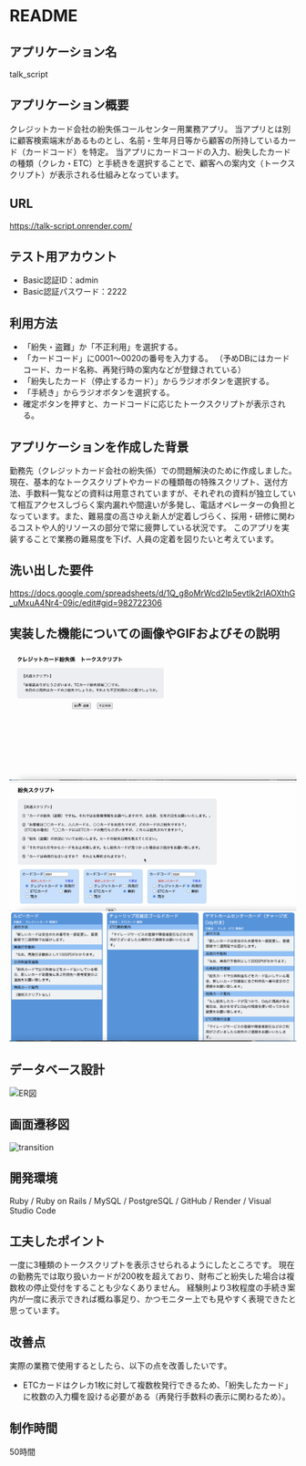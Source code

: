 # README

## アプリケーション名
talk_script

## アプリケーション概要
クレジットカード会社の紛失係コールセンター用業務アプリ。
当アプリとは別に顧客検索端末があるものとし、名前・生年月日等から顧客の所持しているカード（カードコード）を特定。
当アプリにカードコードの入力、紛失したカードの種類（クレカ・ETC）と手続きを選択することで、顧客への案内文（トークスクリプト）が表示される仕組みとなっています。

## URL
https://talk-script.onrender.com/

## テスト用アカウント
- Basic認証ID：admin
- Basic認証パスワード：2222

## 利用方法
- 「紛失・盗難」か「不正利用」を選択する。
- 「カードコード」に0001〜0020の番号を入力する。
（予めDBにはカードコード、カード名称、再発行時の案内などが登録されている）
- 「紛失したカード（停止するカード）」からラジオボタンを選択する。
- 「手続き」からラジオボタンを選択する。
- 確定ボタンを押すと、カードコードに応じたトークスクリプトが表示される。

## アプリケーションを作成した背景
勤務先（クレジットカード会社の紛失係）での問題解決のために作成しました。  
現在、基本的なトークスクリプトやカードの種類毎の特殊スクリプト、送付方法、手数料一覧などの資料は用意されていますが、それぞれの資料が独立していて相互アクセスしづらく案内漏れや間違いが多発し、電話オペレーターの負担となっています。また、難易度の高さゆえ新人が定着しづらく、採用・研修に関わるコストや人的リソースの部分で常に疲弊している状況です。
このアプリを実装することで業務の難易度を下げ、人員の定着を図りたいと考えています。  

## 洗い出した要件
https://docs.google.com/spreadsheets/d/1Q_g8oMrWcd2Ip5evtlk2rIAOXthG_uMxuA4Nr4-09ic/edit#gid=982722306

## 実装した機能についての画像やGIFおよびその説明
![Alt text](55ae9f6115e0adb4c5ddf9fa09b43186.gif)
![Alt text](9e68787203a83e123d0fd60e1ad76b18.gif)
![Alt text](2181767d301ef8a3b05fda5b0d3070c1.png)

## データベース設計
![ER図](https://github.com/yknkhrhr/talk_script/assets/146395389/608e3a3a-a74c-442d-9798-dec503d8adec)

## 画面遷移図
![transition](https://github.com/yknkhrhr/talk_script/assets/146395389/edda8139-73cf-4075-8c46-4c80c8e4369d)

## 開発環境
Ruby / Ruby on Rails / MySQL / PostgreSQL / GitHub / Render / Visual Studio Code

## 工夫したポイント
一度に3種類のトークスクリプトを表示させられるようにしたところです。
現在の勤務先では取り扱いカードが200枚を超えており、財布ごと紛失した場合は複数枚の停止受付をすることも少なくありません。
経験則より3枚程度の手続き案内が一度に表示できれば概ね事足り、かつモニター上でも見やすく表現できたと思っています。

## 改善点
実際の業務で使用するとしたら、以下の点を改善したいです。
- ETCカードはクレカ1枚に対して複数枚発行できるため、「紛失したカード」に枚数の入力欄を設ける必要がある（再発行手数料の表示に関わるため）。

## 制作時間
50時間

